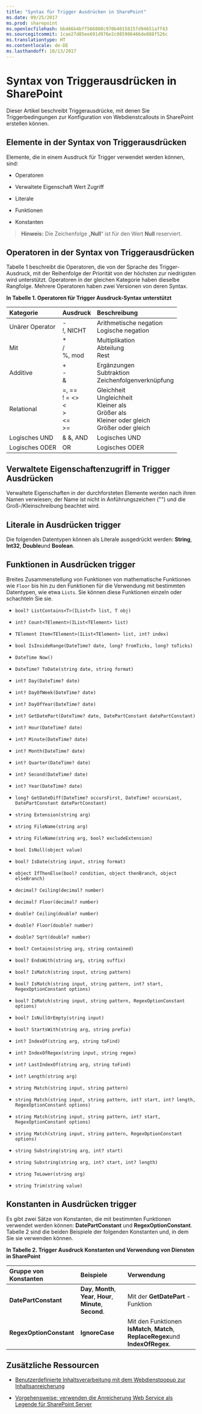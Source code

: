 ```yaml
---
title: "Syntax für Trigger Ausdrücken in SharePoint"
ms.date: 09/25/2017
ms.prod: sharepoint
ms.openlocfilehash: bb466b4bff566808c970b4015815fd94651aff43
ms.sourcegitcommit: 1cae27d85ee691d976e2c085986466de088f526c
ms.translationtype: HT
ms.contentlocale: de-DE
ms.lasthandoff: 10/13/2017
---
```

# <a name="trigger-expressions-syntax-in-sharepoint"></a>Syntax von Triggerausdrücken in SharePoint
Dieser Artikel beschreibt Triggerausdrücke, mit denen Sie Triggerbedingungen zur Konfiguration von Webdienstcallouts in SharePoint erstellen können. 
## <a name="elements-used-in-the-syntax-of-trigger-expressions"></a>Elemente in der Syntax von Triggerausdrücken
<a name="SP15triggerex_elements"> </a>

Elemente, die in einem Ausdruck für Trigger verwendet werden können, sind:
  
    
    

- Operatoren
    
  
- Verwaltete Eigenschaft Wert Zugriff
    
  
- Literale
    
  
- Funktionen
    
  
- Konstanten
    
  

> **Hinweis:** Die Zeichenfolge „**Null**“ ist für den Wert **Null** reserviert. 
  
    
    


## <a name="operators-in-trigger-expression-syntax"></a>Operatoren in der Syntax von Triggerausdrücken
<a name="SP15triggerex_operators"> </a>

Tabelle 1 beschreibt die Operatoren, die von der Sprache des Trigger-Ausdruck, mit der Reihenfolge der Priorität von der höchsten zur niedrigsten wird unterstützt. Operatoren in der gleichen Kategorie haben dieselbe Rangfolge. Mehrere Operatoren haben zwei Versionen von deren Syntax.
  
    
    

**In Tabelle 1. Operatoren für Trigger Ausdruck-Syntax unterstützt**


|**Kategorie**|**Ausdruck**|**Beschreibung**|
|:-----|:-----|:-----|
|Unärer Operator  <br/> |-  <br/> !, NICHT  <br/> |Arithmetische negation  <br/> Logische negation  <br/> |
|Mit  <br/> |*  <br/> /  <br/> %, mod  <br/> |Multiplikation  <br/> Abteilung  <br/> Rest  <br/> |
|Additive  <br/> |+  <br/> -  <br/> &amp;  <br/> |Ergänzungen  <br/> Subtraktion  <br/> Zeichenfolgenverknüpfung  <br/> |
|Relational  <br/> |=, ==  <br/> ! = <>  <br/> <  <br/> >  <br/> <=  <br/> >=  <br/> |Gleichheit  <br/> Ungleichheit  <br/> Kleiner als  <br/> Größer als  <br/> Kleiner oder gleich  <br/> Größer oder gleich  <br/> |
|Logisches UND  <br/> |&amp; &amp;, AND  <br/> |Logisches UND  <br/> |
|Logisches ODER  <br/> | OR  <br/> |Logisches ODER  <br/> |
   

## <a name="managed-property-access-in-trigger-expressions"></a>Verwaltete Eigenschaftenzugriff in Trigger Ausdrücken
<a name="SP15triggerex_managed"> </a>

Verwaltete Eigenschaften in der durchforsteten Elemente werden nach ihren Namen verwiesen; der Name ist nicht in Anführungszeichen ("") und die Groß-/Kleinschreibung beachtet wird.
  
    
    

## <a name="literals-in-trigger-expressions"></a>Literale in Ausdrücken trigger
<a name="SP15triggerex_literals"> </a>

Die folgenden Datentypen können als Literale ausgedrückt werden: **String**, **Int32**, **Double**und **Boolean**.
  
    
    

## <a name="functions-in-trigger-expressions"></a>Funktionen in Ausdrücken trigger
<a name="SP15triggerex_functions"> </a>

Breites Zusammenstellung von Funktionen von mathematische Funktionen wie  `Floor` bis hin zu den Funktionen für die Verwendung mit bestimmten Datentypen, wie etwa `Lists`. Sie können diese Funktionen einzeln oder schachteln Sie sie.
  
    
    

-  `bool? ListContains<T>(IList<T> list, T obj)`
    
  
-  `int? Count<TElement>(IList<TElement> list)`
    
  
-  `TElement Item<TElement>(IList<TElement> list, int? index)`
    
  
-  `bool IsInsideRange(DateTime? date, long? fromTicks, long? toTicks)`
    
  
-  `DateTime Now()`
    
  
-  `DateTime? ToDate(string date, string format)`
    
  
-  `int? Day(DateTime? date)`
    
  
-  `int? DayOfWeek(DateTime? date)`
    
  
-  `int? DayOfYear(DateTime? date)`
    
  
-  `int? GetDatePart(DateTime? date, DatePartConstant datePartConstant)`
    
  
-  `int? Hour(DateTime? date)`
    
  
-  `int? Minute(DateTime? date)`
    
  
-  `int? Month(DateTime? date)`
    
  
-  `int? Quarter(DateTime? date)`
    
  
-  `int? Second(DateTime? date)`
    
  
-  `int? Year(DateTime? date)`
    
  
-  `long? GetDateDiff(DateTime? occursFirst, DateTime? occursLast, DatePartConstant datePartConstant)`
    
  
-  `string Extension(string arg)`
    
  
-  `string FileName(string arg)`
    
  
-  `string FileName(string arg, bool? excludeExtension)`
    
  
-  `bool IsNull(object value)`
    
  
-  `bool? IsDate(string input, string format)`
    
  
-  `object IfThenElse(bool? condition, object thenBranch, object elseBranch)`
    
  
-  `decimal? Ceiling(decimal? number)`
    
  
-  `decimal? Floor(decimal? number)`
    
  
-  `double? Ceiling(double? number)`
    
  
-  `double? Floor(double? number)`
    
  
-  `double? Sqrt(double? number)`
    
  
-  `bool? Contains(string arg, string contained)`
    
  
-  `bool? EndsWith(string arg, string suffix)`
    
  
-  `bool? IsMatch(string input, string pattern)`
    
  
-  `bool? IsMatch(string input, string pattern, int? start, RegexOptionConstant options)`
    
  
-  `bool? IsMatch(string input, string pattern, RegexOptionConstant options)`
    
  
-  `bool? IsNullOrEmpty(string input)`
    
  
-  `bool? StartsWith(string arg, string prefix)`
    
  
-  `int? IndexOf(string arg, string toFind)`
    
  
-  `int? IndexOfRegex(string input, string regex)`
    
  
-  `int? LastIndexOf(string arg, string toFind)`
    
  
-  `int? Length(string arg)`
    
  
-  `string Match(string input, string pattern)`
    
  
-  `string Match(string input, string pattern, int? start, int? length, RegexOptionConstant options)`
    
  
-  `string Match(string input, string pattern, int? start, RegexOptionConstant options)`
    
  
-  `string Match(string input, string pattern, RegexOptionConstant options)`
    
  
-  `string Substring(string arg, int? start)`
    
  
-  `string Substring(string arg, int? start, int? length)`
    
  
-  `string ToLower(string arg)`
    
  
-  `string Trim(string value)`
    
  

## <a name="constants-in-trigger-expressions"></a>Konstanten in Ausdrücken trigger
<a name="SP15triggerex_constants"> </a>

Es gibt zwei Sätze von Konstanten, die mit bestimmten Funktionen verwendet werden können: **DatePartConstant** und **RegexOptionConstant**. Tabelle 2 sind die beiden Beispiele der folgenden Konstanten und, in dem Sie sie verwenden können.
  
    
    

**In Tabelle 2. Trigger Ausdruck Konstanten und Verwendung von Diensten in SharePoint**


|**Gruppe von Konstanten**|**Beispiele**|**Verwendung**|
|:-----|:-----|:-----|
|**DatePartConstant** <br/> |**Day**, **Month**, **Year**, **Hour**, **Minute**, **Second**.  <br/> |Mit der **GetDatePart** -Funktion <br/> |
|**RegexOptionConstant** <br/> |**IgnoreCase** <br/> |Mit den Funktionen **IsMatch**, **Match**, **ReplaceRegex**und **IndexOfRegex**. <br/> |
   

## <a name="additional-resources"></a>Zusätzliche Ressourcen
<a name="SP15triggerex_addresources"> </a>


-  [Benutzerdefinierte Inhaltsverarbeitung mit dem Webdienstpopup zur Inhaltsanreicherung](custom-content-processing-with-the-content-enrichment-web-service-callout.md)
    
  
-  [Vorgehensweise: verwenden die Anreicherung Web Service als Legende für SharePoint Server](how-to-use-the-content-enrichment-web-service-callout-for-sharepoint-server.md)
    
  

  
    
    

